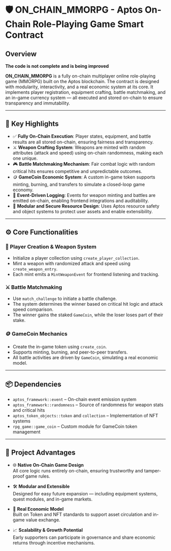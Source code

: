 # 🛡️ ON_CHAIN_MMORPG - Aptos On-Chain Role-Playing Game Smart Contract

## Overview
**The code is not complete and is being improved**

**ON_CHAIN_MMORPG** is a fully on-chain multiplayer online role-playing game (MMORPG) built on the Aptos blockchain. The contract is designed with modularity, interactivity, and a real economic system at its core. It implements player registration, equipment crafting, battle matchmaking, and an in-game currency system — all executed and stored on-chain to ensure transparency and immutability.

---

## 🌟 Key Highlights

- ✅ **Fully On-Chain Execution**: Player states, equipment, and battle results are all stored on-chain, ensuring fairness and transparency.
- ⚔️ **Weapon Crafting System**: Weapons are minted with random attributes (attack and speed) using on-chain randomness, making each one unique.
- 🎮 **Battle Matchmaking Mechanism**: Fair combat logic with random critical hits ensures competitive and unpredictable outcomes.
- 🪙 **GameCoin Economic System**: A custom in-game token supports minting, burning, and transfers to simulate a closed-loop game economy.
- 🧾 **Event-Driven Logging**: Events for weapon minting and battles are emitted on-chain, enabling frontend integrations and auditability.
- 🔐 **Modular and Secure Resource Design**: Uses Aptos resource safety and object systems to protect user assets and enable extensibility.

---

## ⚙️ Core Functionalities

### 🔨 Player Creation & Weapon System
- Initialize a player collection using `create_player_collection`.
- Mint a weapon with randomized attack and speed using `create_weapon_entry`.
- Each mint emits a `MintWeaponEvent` for frontend listening and tracking.

### ⚔️ Battle Matchmaking
- Use `match_challenge` to initiate a battle challenge.
- The system determines the winner based on critical hit logic and attack speed comparison.
- The winner gains the staked `GameCoin`, while the loser loses part of their stake.

### 🪙 GameCoin Mechanics
- Create the in-game token using `create_coin`.
- Supports minting, burning, and peer-to-peer transfers.
- All battle activities are driven by `GameCoin`, simulating a real economic model.

---

## 📦 Dependencies

- `aptos_framework::event` – On-chain event emission system  
- `aptos_framework::randomness` – Source of randomness for weapon stats and critical hits  
- `aptos_token_objects::token` and `collection` – Implementation of NFT systems  
- `rpg_game::game_coin` – Custom module for GameCoin token management  

---

## 🌟 Project Advantages

- 🌐 **Native On-Chain Game Design**  
  All core logic runs entirely on-chain, ensuring trustworthy and tamper-proof game rules.

- 🛠️ **Modular and Extensible**  
  Designed for easy future expansion — including equipment systems, quest modules, and in-game markets.

- 💸 **Real Economic Model**  
  Built on Token and NFT standards to support asset circulation and in-game value exchange.

- 📈 **Scalability & Growth Potential**  
  Early supporters can participate in governance and share economic returns through incentive mechanisms.
